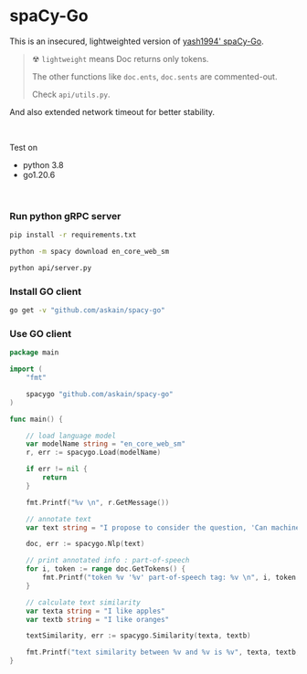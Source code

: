 # spaCy-Go

This is an insecured, lightweighted version of [yash1994' spaCy-Go](https://github.com/yash1994/spacy-go).

> ☢ `lightweight` means Doc returns only tokens.
>
> The other functions like `doc.ents`, `doc.sents` are commented-out.
>
> Check `api/utils.py`.

And also extended network timeout for better stability.

<br>

Test on
- python 3.8
- go1.20.6

<br>

### Run python gRPC server

```bash
pip install -r requirements.txt

python -m spacy download en_core_web_sm

python api/server.py
```

### Install GO client

```bash
go get -v "github.com/askain/spacy-go"
```

### Use GO client

```Go
package main

import (
	"fmt"

	spacygo "github.com/askain/spacy-go"
)

func main() {

	// load language model
	var modelName string = "en_core_web_sm"
	r, err := spacygo.Load(modelName)

	if err != nil {
		return
	}

	fmt.Printf("%v \n", r.GetMessage())

	// annotate text
	var text string = "I propose to consider the question, 'Can machines think?"

	doc, err := spacygo.Nlp(text)

	// print annotated info : part-of-speech
	for i, token := range doc.GetTokens() {
		fmt.Printf("token %v '%v' part-of-speech tag: %v \n", i, token.GetText(), token.GetPos())
	}

	// calculate text similarity
	var texta string = "I like apples"
	var textb string = "I like oranges"

	textSimilarity, err := spacygo.Similarity(texta, textb)

	fmt.Printf("text similarity between %v and %v is %v", texta, textb, textSimilarity.GetSimilarity())
}
```
